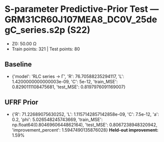 # S-parameter Predictive-Prior Test — GRM31CR60J107MEA8_DC0V_25degC_series.s2p (S22)
- Z0: 50.00 Ω
- Train points: 321  |  Test points: 80

## Baseline
- {'model': 'RLC series -> Γ', 'R': 76.70588235294117, 'L': 1.4200000000000003e-09, 'C': 5e-12, 'train_MSE': 0.8290111108475681, 'test_MSE': 0.8197976091169007}

## UFRF Prior
- {'R': 71.22689075630252, 'L': 1.1157142857142858e-09, 'C': 7.5e-12, 'a': 0.2, 'phi': 5.026548245743669, 'train_MSE': np.float64(0.8046960644862164), 'test_MSE': 0.8067238948320942, 'improvement_percent': 1.5947490135876028}
**Held-out improvement:** 1.59%